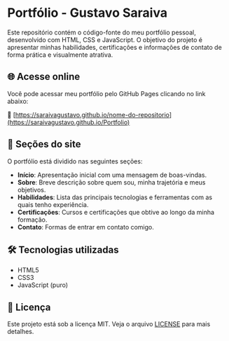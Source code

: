 # Portfólio - Gustavo Saraiva

Este repositório contém o código-fonte do meu portfólio pessoal, desenvolvido com HTML, CSS e JavaScript. O objetivo do projeto é apresentar minhas habilidades, certificações e informações de contato de forma prática e visualmente atrativa.

## 🌐 Acesse online

Você pode acessar meu portfólio pelo GitHub Pages clicando no link abaixo:

🔗 [https://saraivagustavo.github.io/nome-do-repositorio](https://saraivagustavo.github.io/Portfolio)

## 📂 Seções do site

O portfólio está dividido nas seguintes seções:

- **Início**: Apresentação inicial com uma mensagem de boas-vindas.
- **Sobre**: Breve descrição sobre quem sou, minha trajetória e meus objetivos.
- **Habilidades**: Lista das principais tecnologias e ferramentas com as quais tenho experiência.
- **Certificações**: Cursos e certificações que obtive ao longo da minha formação.
- **Contato**: Formas de entrar em contato comigo.

## 🛠 Tecnologias utilizadas

- HTML5
- CSS3
- JavaScript (puro)

## 📄 Licença

Este projeto está sob a licença MIT. Veja o arquivo [LICENSE](LICENSE) para mais detalhes.
